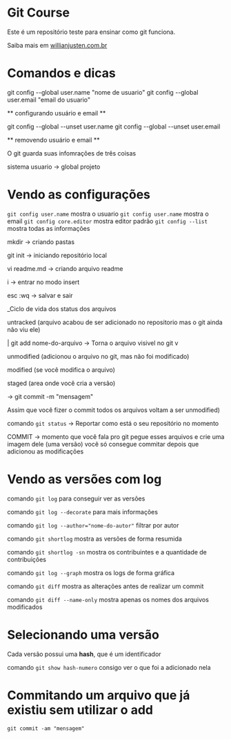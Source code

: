 # Git Course

Este é um repositório teste para ensinar como git funciona.


Saiba mais em [willianjusten.com.br](https://willianjusten.com.br)

# Comandos e dicas

git config --global user.name "nome de usuario"
git config --global user.email "email do usuario"
 
** configurando usuário e email **


git config --global --unset user.name 
git config --global --unset user.email

** removendo usuário e email **

O git guarda suas infomrações de três coisas

sistema
usuario -> global
projeto

# Vendo as configurações

``git config user.name`` mostra o usuario
``git config user.name`` mostra o email
``git config core.editor`` mostra editor padrão
``git config --list`` mostra todas as informações


mkdir -> criando pastas

git init -> iniciando repositório local

vi readme.md -> criando arquivo readme

i -> entrar no modo insert

esc :wq -> salvar e sair

_Ciclo de vida dos status dos arquivos

untracked (arquivo acabou de ser adicionado no repositorio mas o git ainda não viu ele)

| git add nome-do-arquivo -> Torna o arquivo visivel no git
v  

unmodified (adicionou o arquivo no git, mas não foi modificado)


modified (se você modifica o arquivo)


staged (area onde você cria a versão)

-> git commit -m "mensagem"


Assim que você fizer o commit todos os arquivos voltam a ser unmodified)

comando ``git status`` -> Reportar como está o seu repositório no momento


COMMIT -> momento que você fala pro git pegue esses arquivos e crie uma imagem dele (uma versão)
você só consegue commitar depois que adicionou as modificações


# Vendo as versões com log

comando ``git log`` para conseguir ver as versões

comando ``git log --decorate`` para mais informações

comando ``git log --author="nome-do-autor"`` filtrar por autor

comando ``git shortlog`` mostra as versões de forma resumida

comando ``git shortlog -sn`` mostra os contribuintes e a quantidade de contribuições

comando ``git log --graph`` mostra os logs de forma gráfica

comando ``git diff`` mostra as alterações antes de realizar um commit

comando ``git diff --name-only`` mostra apenas os nomes dos arquivos modificados


# Selecionando uma versão

Cada versão possui uma **hash**, que é um identificador 

comando ``git show hash-numero`` consigo ver o que foi a adicionado nela


# Commitando um arquivo que já existiu sem utilizar o add

``git commit -am "mensagem"``

